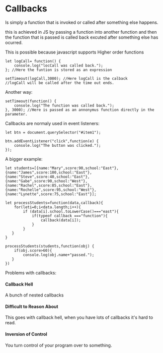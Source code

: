 # Callbacks

Is simply a function that is invoked or called after something else happens.

this is achieved in JS by passing a function into another function and then the function that is passed is called back excuted after something else has ocurred.

This is possible because javascript supports Higher order functions

```Js
let logCall= function() {
    console.log("locCall was called back.");
}; //Here the funtion is stored as an expression

setTimeout(logCall,3000); //Here logCall is the calback
//logCall will be called after the time out ends.
```

Another way:

```Js
setTimeout(function() {
    console.log("The function was called back.");
}, 3000); //Here is passed as an annonymus function directly in the parameter.
```
Callbacks are normaly used in event listeners:

```Js
let btn = document.querySelector("#item1");

btn.addEventListener("click",function(e) {
    console.log("The button was clicked.");
});
```

A bigger example:

```Js
let students=[{name:"Mary",score:90,school:"East"},
{name:"James",score:100,school:"East"},
{name:"Steve",score:40,school:"East"},
{name:"Gabe",score:90,school:"West"},
{name:"Rachel",score:85,school:"East"},
{name:"Rochelle",score:95,school:"West"},
{name:"Lynette",score:75,school:"East"}];

let processStudents=function(data,callback){
    for(leti=0;i<data.length;i++){
        if (data[i].school.toLowerCase()==="east"){
            if(typeof callback ==="function"){
                callback(data[i]);
            }
        }
   }
}
           
processStudents(students,function(obj) {
    if(obj.score>60){
        console.log(obj.name+"passed.");
   }
})
```

Problems with callbacks:

#### Callback Hell

A bunch of nested callbacks

#### Difficult to Reason About

This goes with callback hell, when you have lots of callbacks it's hard to read.

#### Inversion of Control

You turn control of your program over to something.